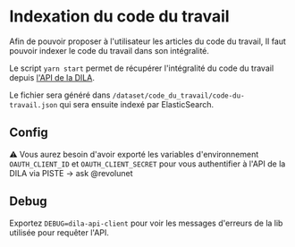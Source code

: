 # Indexation du code du travail

Afin de pouvoir proposer à l'utilisateur les articles du code du travail,
Il faut pouvoir indexer le code du travail dans son intégralité.

Le script `yarn start` permet de récupérer l'intégralité du code du travail depuis [l'API de la DILA](https://developer.aife.economie.gouv.fr).

Le fichier sera généré dans `/dataset/code_du_travail/code-du-travail.json` qui sera ensuite indexé par ElasticSearch.

## Config

⚠️ Vous aurez besoin d'avoir exporté les variables d'environnement
`OAUTH_CLIENT_ID` et `OAUTH_CLIENT_SECRET` pour vous authentifier à l'API de la
DILA via PISTE -> ask @revolunet

## Debug

Exportez `DEBUG=dila-api-client` pour voir les messages d'erreurs de la lib
utilisée pour requêter l'API.
